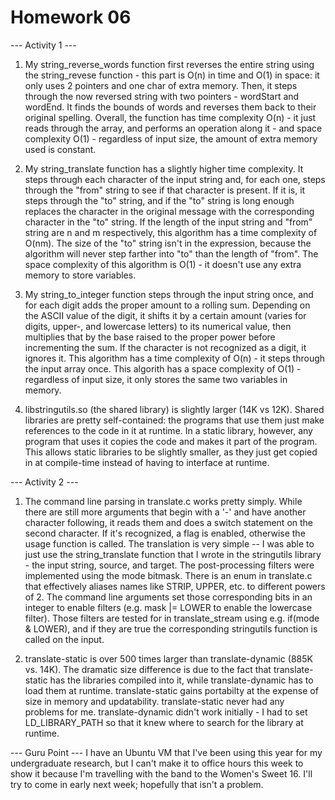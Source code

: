 Homework 06
===========

--- Activity 1 ---
1. My string_reverse_words function first reverses the entire string using the string_revese function - this part is O(n) in time and O(1) in space: it only uses 2 pointers and one char of extra memory. Then, it steps through the now reversed string with two pointers - wordStart and wordEnd. It finds the bounds of words and reverses them back to their original spelling.
    Overall, the function has time complexity O(n) - it just reads through the array, and performs an operation along it - and space complexity O(1) - regardless of input size, the amount of extra memory used is constant.

2. My string_translate function has a slightly higher time complexity. It steps through each character of the input string and, for each one, steps through the "from" string to see if that character is present. If it is, it steps through the "to" string, and if the "to" string is long enough replaces the character in the original message with the corresponding character in the "to" string.
If the length of the input string and "from" string are n and m respectively, this algorithm has a time complexity of O(nm). The size of the "to" string isn't in the expression, because the algorithm will never step farther into "to" than the length of "from".
The space complexity of this algorithm is O(1) - it doesn't use any extra memory to store variables.

3. My string_to_integer function steps through the input string once, and for each digit adds the proper amount to a rolling sum. Depending on the ASCII value of the digit, it shifts it by a certain amount (varies for digits, upper-, and lowercase letters) to its numerical value, then multiplies that by the base raised to the proper power before incrementing the sum. If the character is not recognized as a digit, it ignores it.
    This algorithm has a time complexity of O(n) - it steps through the input array once.
    This algorith has a space complexity of O(1) - regardless of input size, it only stores the same two variables in memory.

4. libstringutils.so (the shared library) is slightly larger (14K vs 12K). Shared libraries are pretty self-contained: the programs that use them just make references to the code in it at runtime. In a static library, however, any program that uses it copies the code and makes it part of the program. This allows static libraries to be slightly smaller, as they just get copied in at compile-time instead of having to interface at runtime.

--- Activity 2 ---
1. The command line parsing in translate.c works pretty simply. While there are still more arguments that begin with a '-' and have another character following, it reads them and does a switch statement on the second character. If it's recognized, a flag is enabled, otherwise the usage function is called.
    The translation is very simple -- I was able to just use the string_translate function that I wrote in the stringutils library - the input string, source, and target.
    The post-processing filters were implemented using the mode bitmask. There is an enum in translate.c that effectively aliases names like STRIP, UPPER, etc. to different powers of 2. The command line arguments set those corresponding bits in an integer to enable filters (e.g. mask |= LOWER to enable the lowercase filter). Those filters are tested for in translate_stream using e.g. if(mode & LOWER), and if they are true the corresponding stringutils function is called on the input.

2. translate-static is over 500 times larger than translate-dynamic (885K vs. 14K). The dramatic size difference is due to the fact that translate-static has the libraries compiled into it, while translate-dynamic has to load them at runtime. translate-static gains portabilty at the expense of size in memory and updatability.
    translate-static never had any problems for me.
    translate-dynamic didn't work initially - I had to set LD_LIBRARY_PATH so that it knew where to search for the library at runtime.


--- Guru Point ---
I have an Ubuntu VM that I've been using this year for my undergraduate research, but I can't make it to office hours this week to show it because I'm travelling with the band to the Women's Sweet 16. I'll try to come in early next week; hopefully that isn't a problem.
